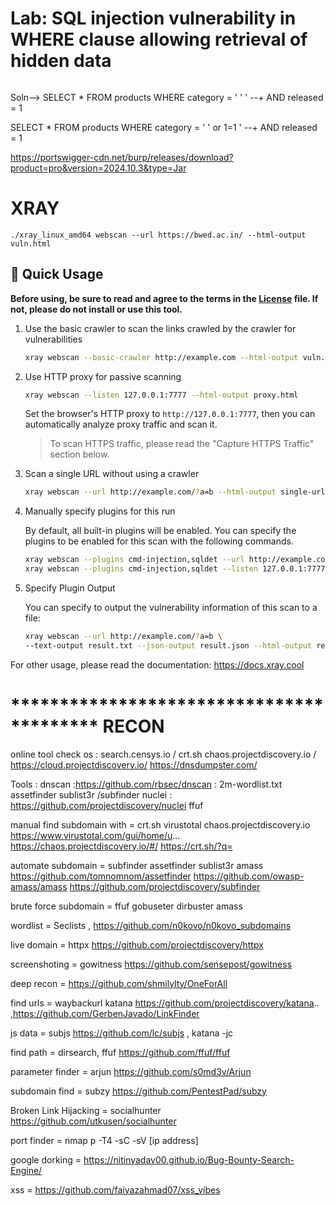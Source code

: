 # Lab: SQL injection vulnerability in WHERE clause allowing retrieval of hidden data
``` SELECT * FROM products WHERE category = 'Gifts' AND released = 1
 ```

 Soln--> SELECT * FROM products WHERE category = ' '  ' --+ AND released = 1

 SELECT * FROM products WHERE category = ' '  or 1=1  ' --+ AND released = 1


https://portswigger-cdn.net/burp/releases/download?product=pro&version=2024.10.3&type=Jar









# XRAY 
 ```
./xray_linux_amd64 webscan --url https://bwed.ac.in/ --html-output vuln.html
 ```
## 🚀 Quick Usage

**Before using, be sure to read and agree to the terms in the [License](https://github.com/chaitin/xray/blob/master/LICENSE.md) file. If not, please do not install or use this tool.**

1. Use the basic crawler to scan the links crawled by the crawler for vulnerabilities

    ```bash
    xray webscan --basic-crawler http://example.com --html-output vuln.html
    ```

2. Use HTTP proxy for passive scanning

    ```bash
    xray webscan --listen 127.0.0.1:7777 --html-output proxy.html
    ```
   Set the browser's HTTP proxy to `http://127.0.0.1:7777`, then you can automatically analyze proxy traffic and scan it.

   > To scan HTTPS traffic, please read the "Capture HTTPS Traffic" section below.

3. Scan a single URL without using a crawler

    ```bash
    xray webscan --url http://example.com/?a=b --html-output single-url.html
    ```

4. Manually specify plugins for this run

   By default, all built-in plugins will be enabled. You can specify the plugins to be enabled for this scan with the following commands.

   ```bash
   xray webscan --plugins cmd-injection,sqldet --url http://example.com
   xray webscan --plugins cmd-injection,sqldet --listen 127.0.0.1:7777
   ```

5. Specify Plugin Output

   You can specify to output the vulnerability information of this scan to a file:

    ```bash
    xray webscan --url http://example.com/?a=b \
    --text-output result.txt --json-output result.json --html-output report.html
    ```

   
For other usage, please read the documentation: https://docs.xray.cool



# ***************************************** RECON


online tool 
    check os : search.censys.io / 
    crt.sh
    chaos.projectdiscovery.io  / https://cloud.projectdiscovery.io/
    https://dnsdumpster.com/

Tools : 
    dnscan :https://github.com/rbsec/dnscan     : 2m-wordlist.txt
    assetfinder
    sublist3r /subfinder
    nuclei : https://github.com/projectdiscovery/nuclei
    ffuf




manual find subdomain with = crt.sh virustotal  chaos.projectdiscovery.io
https://www.virustotal.com/gui/home/u...
https://chaos.projectdiscovery.io/#/
https://crt.sh/?q=

automate subdomain = subfinder assetfinder sublist3r amass 
https://github.com/tomnomnom/assetfinder
https://github.com/owasp-amass/amass
https://github.com/projectdiscovery/subfinder

brute force subdomain = ffuf gobuseter dirbuster amass

wordlist = Seclists , https://github.com/n0kovo/n0kovo_subdomains

live domain = httpx https://github.com/projectdiscovery/httpx

screenshoting = gowitness https://github.com/sensepost/gowitness

deep recon = https://github.com/shmilylty/OneForAll

find urls = waybackurl katana https://github.com/projectdiscovery/katana.. ,https://github.com/GerbenJavado/LinkFinder 

js data = subjs https://github.com/lc/subjs , katana -jc  

find path = dirsearch, ffuf https://github.com/ffuf/ffuf

parameter finder = arjun https://github.com/s0md3v/Arjun 

subdomain find = subzy https://github.com/PentestPad/subzy

Broken Link Hijacking = socialhunter https://github.com/utkusen/socialhunter

port finder = nmap p -T4 -sC -sV [ip address]

google dorking = https://nitinyadav00.github.io/Bug-Bounty-Search-Engine/

xss = https://github.com/faiyazahmad07/xss_vibes